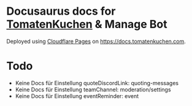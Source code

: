 # Docusaurus docs for [TomatenKuchen](https://tomatenkuchen.com) & Manage Bot

Deployed using [Cloudflare Pages](https://pages.cloudflare.com) on https://docs.tomatenkuchen.com.

# Todo
- Keine Docs für Einstellung quoteDiscordLink: quoting-messages
- Keine Docs für Einstellung teamChannel: moderation/settings
- Keine Docs für Einstellung eventReminder: event
